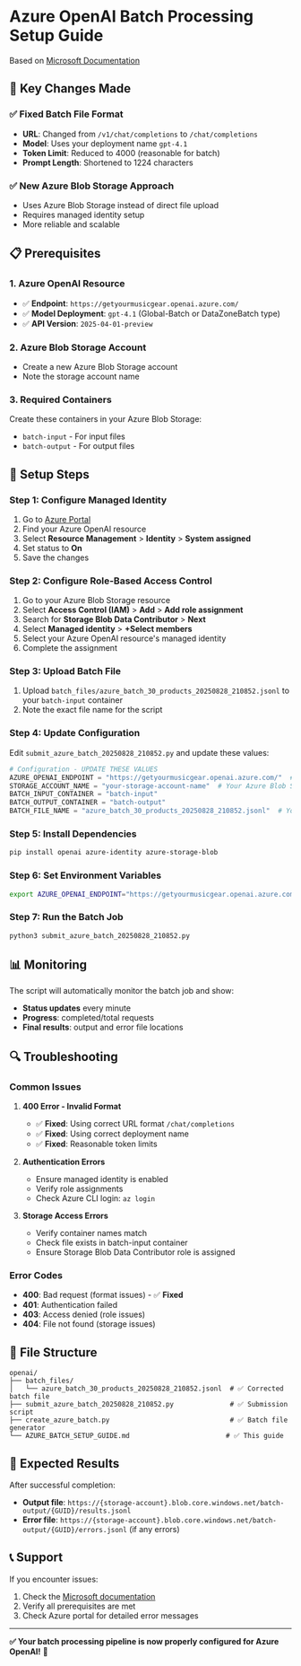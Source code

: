 # Azure OpenAI Batch Processing Setup Guide

Based on [Microsoft Documentation](https://learn.microsoft.com/en-us/azure/ai-foundry/openai/how-to/batch-blob-storage?tabs=python)

## 🎯 **Key Changes Made**

### ✅ **Fixed Batch File Format**
- **URL**: Changed from `/v1/chat/completions` to `/chat/completions`
- **Model**: Uses your deployment name `gpt-4.1`
- **Token Limit**: Reduced to 4000 (reasonable for batch)
- **Prompt Length**: Shortened to 1224 characters

### ✅ **New Azure Blob Storage Approach**
- Uses Azure Blob Storage instead of direct file upload
- Requires managed identity setup
- More reliable and scalable

## 📋 **Prerequisites**

### 1. Azure OpenAI Resource
- ✅ **Endpoint**: `https://getyourmusicgear.openai.azure.com/`
- ✅ **Model Deployment**: `gpt-4.1` (Global-Batch or DataZoneBatch type)
- ✅ **API Version**: `2025-04-01-preview`

### 2. Azure Blob Storage Account
- Create a new Azure Blob Storage account
- Note the storage account name

### 3. Required Containers
Create these containers in your Azure Blob Storage:
- `batch-input` - For input files
- `batch-output` - For output files

## 🔧 **Setup Steps**

### Step 1: Configure Managed Identity

1. Go to [Azure Portal](https://portal.azure.com)
2. Find your Azure OpenAI resource
3. Select **Resource Management** > **Identity** > **System assigned**
4. Set status to **On**
5. Save the changes

### Step 2: Configure Role-Based Access Control

1. Go to your Azure Blob Storage resource
2. Select **Access Control (IAM)** > **Add** > **Add role assignment**
3. Search for **Storage Blob Data Contributor** > **Next**
4. Select **Managed identity** > **+Select members**
5. Select your Azure OpenAI resource's managed identity
6. Complete the assignment

### Step 3: Upload Batch File

1. Upload `batch_files/azure_batch_30_products_20250828_210852.jsonl` to your `batch-input` container
2. Note the exact file name for the script

### Step 4: Update Configuration

Edit `submit_azure_batch_20250828_210852.py` and update these values:

```python
# Configuration - UPDATE THESE VALUES
AZURE_OPENAI_ENDPOINT = "https://getyourmusicgear.openai.azure.com/"  # Your endpoint
STORAGE_ACCOUNT_NAME = "your-storage-account-name"  # Your Azure Blob Storage account
BATCH_INPUT_CONTAINER = "batch-input"
BATCH_OUTPUT_CONTAINER = "batch-output"
BATCH_FILE_NAME = "azure_batch_30_products_20250828_210852.jsonl"  # Your batch file
```

### Step 5: Install Dependencies

```bash
pip install openai azure-identity azure-storage-blob
```

### Step 6: Set Environment Variables

```bash
export AZURE_OPENAI_ENDPOINT="https://getyourmusicgear.openai.azure.com/"
```

### Step 7: Run the Batch Job

```bash
python3 submit_azure_batch_20250828_210852.py
```

## 📊 **Monitoring**

The script will automatically monitor the batch job and show:
- **Status updates** every minute
- **Progress**: completed/total requests
- **Final results**: output and error file locations

## 🔍 **Troubleshooting**

### Common Issues

1. **400 Error - Invalid Format**
   - ✅ **Fixed**: Using correct URL format `/chat/completions`
   - ✅ **Fixed**: Using correct deployment name
   - ✅ **Fixed**: Reasonable token limits

2. **Authentication Errors**
   - Ensure managed identity is enabled
   - Verify role assignments
   - Check Azure CLI login: `az login`

3. **Storage Access Errors**
   - Verify container names match
   - Check file exists in batch-input container
   - Ensure Storage Blob Data Contributor role is assigned

### Error Codes

- **400**: Bad request (format issues) - ✅ **Fixed**
- **401**: Authentication failed
- **403**: Access denied (role issues)
- **404**: File not found (storage issues)

## 📁 **File Structure**

```
openai/
├── batch_files/
│   └── azure_batch_30_products_20250828_210852.jsonl  # ✅ Corrected batch file
├── submit_azure_batch_20250828_210852.py              # ✅ Submission script
├── create_azure_batch.py                              # ✅ Batch file generator
└── AZURE_BATCH_SETUP_GUIDE.md                        # ✅ This guide
```

## 🎉 **Expected Results**

After successful completion:
- **Output file**: `https://{storage-account}.blob.core.windows.net/batch-output/{GUID}/results.jsonl`
- **Error file**: `https://{storage-account}.blob.core.windows.net/batch-output/{GUID}/errors.jsonl` (if any errors)

## 📞 **Support**

If you encounter issues:
1. Check the [Microsoft documentation](https://learn.microsoft.com/en-us/azure/ai-foundry/openai/how-to/batch-blob-storage?tabs=python)
2. Verify all prerequisites are met
3. Check Azure portal for detailed error messages

---

**✅ Your batch processing pipeline is now properly configured for Azure OpenAI!** 🎸

